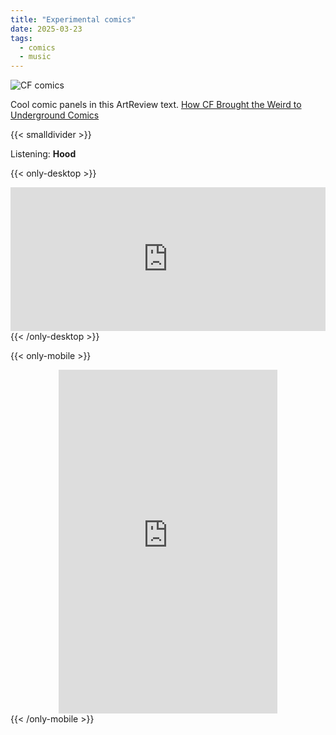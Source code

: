 ```yaml
---
title: "Experimental comics"
date: 2025-03-23
tags:
  - comics
  - music
---
```


![CF comics](/images/posts/cf_comics.webp)

Cool comic panels in this ArtReview text. [How CF Brought the Weird to Underground Comics](https://artreview.com/how-cf-brought-the-weird-to-underground-comics/)


{{< smalldivider  >}}

 Listening: **Hood**

{{< only-desktop >}}
<div style="display: flex; justify-content: center;">
<iframe style="border: 0; width: 700px; height: 230px;" src="https://bandcamp.com/EmbeddedPlayer/album=1240731560/size=large/bgcol=ffffff/linkcol=0687f5/tracklist=true/artwork=small/transparent=true/" seamless><a href="https://hoodband.bandcamp.com/album/the-cycle-of-days-seasons">The Cycle Of Days &amp; Seasons by Hood</a></iframe>
</div>
{{< /only-desktop >}}


{{< only-mobile >}}
<div style="display: flex; justify-content: center;">
<iframe style="border: 0; width: 350px; height: 550px;" src="https://bandcamp.com/EmbeddedPlayer/album=1240731560/size=large/bgcol=ffffff/linkcol=0687f5/transparent=true/" seamless><a href="https://hoodband.bandcamp.com/album/the-cycle-of-days-seasons">The Cycle Of Days &amp; Seasons by Hood</a></iframe>
</div>
{{< /only-mobile >}} 




<!-- Listening: **Hood**

<style>
.bandcamp-placeholder {
  width: 100%;
  max-width: 700px;   /* desktop width */
  height: 230px;      /* desktop height */
  margin: 0 auto;
  display: flex;
  justify-content: center;
  align-items: center;
  background: #f8f8f8;
}

@media (max-width: 600px) {
  .bandcamp-placeholder {
    max-width: 350px;  /* mobile width */
    height: 550px;     /* mobile height */
  }
}

.bandcamp-placeholder iframe {
  width: 100%;
  height: 100%;
  border: 0;
  display: block;
}
</style>

{{< only-desktop >}}
<div class="bandcamp-placeholder"
     data-src="https://bandcamp.com/EmbeddedPlayer/album=1240731560/size=large/bgcol=ffffff/linkcol=0687f5/tracklist=true/artwork=small/transparent=true/">
  Loading player…
</div>
{{< /only-desktop >}}

{{< only-mobile >}}
<div class="bandcamp-placeholder"
     data-src="https://bandcamp.com/EmbeddedPlayer/album=1240731560/size=large/bgcol=ffffff/linkcol=0687f5/transparent=true/">
  Loading player…
</div>
{{< /only-mobile >}}

<script>
const placeholders = document.querySelectorAll('.bandcamp-placeholder');
if ('IntersectionObserver' in window) {
  const observer = new IntersectionObserver((entries, obs) => {
    entries.forEach(e => {
      if (!e.isIntersecting) return;
      const iframe = document.createElement('iframe');
      iframe.src = e.target.dataset.src;
      iframe.setAttribute('seamless','');
      iframe.loading = 'lazy';
      e.target.innerHTML = '';
      e.target.appendChild(iframe);
      obs.unobserve(e.target);
    });
  }, {rootMargin:'200px 0px', threshold:0.05});
  placeholders.forEach(p => observer.observe(p));
} else {
  // fallback: load all iframes immediately
  placeholders.forEach(p => {
    const iframe = document.createElement('iframe');
    iframe.src = p.dataset.src;
    iframe.setAttribute('seamless','');
    iframe.loading = 'lazy';
    p.innerHTML = '';
    p.appendChild(iframe);
  });
}
</script> -->























